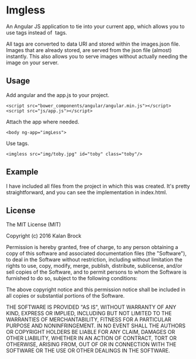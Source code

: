 # Imgless

An Angular JS application to tie into your current app, which allows you to use <imgless> tags instead of <img> tags.

All <imgless> tags are converted to data URI and stored within the images.json file.  Images that are already stored, are served from the json file (almost) instantly.  This also allows you to serve images without actually needing the image on your server.

## Usage

Add angular and the app.js to your project.

```
<script src="bower_components/angular/angular.min.js"></script>
<script src="js/app.js"></script>
```

Attach the app where needed.

```
<body ng-app="imgLess">
```

Use <imgless> tags.

```
<imgless src="img/toby.jpg" id="toby" class="toby"/>
```

## Example

I have included all files from the project in which this was created.  It's pretty straightforward, and you can see the implementation in index.html.

## License

The MIT License (MIT)

Copyright (c) 2016 Kalan Brock

Permission is hereby granted, free of charge, to any person obtaining a copy
of this software and associated documentation files (the "Software"), to deal
in the Software without restriction, including without limitation the rights
to use, copy, modify, merge, publish, distribute, sublicense, and/or sell
copies of the Software, and to permit persons to whom the Software is
furnished to do so, subject to the following conditions:

The above copyright notice and this permission notice shall be included in
all copies or substantial portions of the Software.

THE SOFTWARE IS PROVIDED "AS IS", WITHOUT WARRANTY OF ANY KIND, EXPRESS OR
IMPLIED, INCLUDING BUT NOT LIMITED TO THE WARRANTIES OF MERCHANTABILITY,
FITNESS FOR A PARTICULAR PURPOSE AND NONINFRINGEMENT. IN NO EVENT SHALL THE
AUTHORS OR COPYRIGHT HOLDERS BE LIABLE FOR ANY CLAIM, DAMAGES OR OTHER
LIABILITY, WHETHER IN AN ACTION OF CONTRACT, TORT OR OTHERWISE, ARISING FROM,
OUT OF OR IN CONNECTION WITH THE SOFTWARE OR THE USE OR OTHER DEALINGS IN
THE SOFTWARE.
